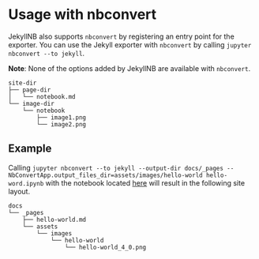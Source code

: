 <h1>Usage with nbconvert</h1>

JekyllNB also supports `nbconvert` by registering an entry point for the exporter.
You can use the Jekyll exporter with `nbconvert` by calling `jupyter nbconvert --to jekyll`.

**Note**: None of the options added by JekyllNB are available with `nbconvert`.

```
site-dir
├── page-dir
│   └── notebook.md
└── image-dir
    └── notebook
        ├── image1.png
        └── image2.png
```

## Example

Calling `jupyter nbconvert --to jekyll --output-dir docs/_pages
--NbConvertApp.output_files_dir=assets/images/hello-world hello-word.ipynb`
with the notebook located [here](https://github.com/klane/jekyllnb/blob/master/tests/assets/hello-world.ipynb)
will result in the following site layout.

```
docs
└── _pages
    ├── hello-world.md
    └── assets
        └── images
            └── hello-world
                └── hello-world_4_0.png
```
